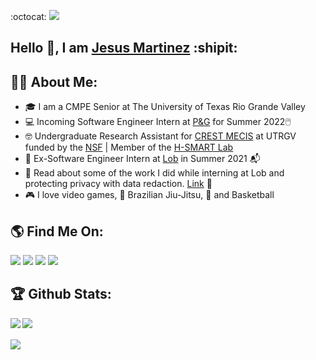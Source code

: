 :octocat:	 ![](https://visitor-badge.laobi.icu/badge?page_id=Martje55555.Martje55555)	

## Hello :wave:, I am [Jesus Martinez](https://martje55555.github.io)  :shipit:

## :technologist:	About Me: 
  * :mortar_board: I am a CMPE Senior at The University of Texas Rio Grande Valley
  * 💻 Incoming Software Engineer Intern at [P&G](https://www.pgcareers.com/internships) for Summer 2022🖱️
  * :nerd_face:	Undergraduate Research Assistant for [CREST MECIS](https://www.utrgv.edu/innovation/news/news-stories/crest/index.htm) at UTRGV funded by the [NSF](https://www.nsf.gov/awardsearch/showAward?AWD_ID=2112650&HistoricalAwards=false) | Member of the [H-SMART Lab](https://fatemehnazari.weebly.com/members.html)
  * :incoming_envelope: Ex-Software Engineer Intern at [Lob](https://lob.com) in Summer 2021 :mailbox_with_mail:
  * 👀 Read about some of the work I did while interning at Lob and protecting privacy with data redaction. [Link](https://www.lob.com/blog/protecting-privacy-with-data-redaction) 📖
  * :video_game: I love video games, :martial_arts_uniform: Brazilian Jiu-Jitsu, :basketball: and Basketball

## :earth_americas: Find Me On:
[![](https://img.shields.io/badge/GitHub-100000?style=for-the-badge&logo=github&logoColor=white)](https://github.com/Martje55555)
[![](https://img.shields.io/badge/LinkedIn-0077B5?style=for-the-badge&logo=linkedin&logoColor=white)](https://www.linkedin.com/in/jesus-e-martinez)
[![](https://img.shields.io/badge/-LeetCode-FFA116?style=for-the-badge&logo=LeetCode&logoColor=black)](https://leetcode.com/Martje55555/)
[![](https://img.shields.io/badge/Codewars-B1361E?style=for-the-badge&logo=Codewars&logoColor=white)](https://www.codewars.com/users/Martje55555)

## :trophy: Github Stats: 
<!--
![GitHub stats](https://readme-stats-cfgj2cxdy.vercel.app/api?username=Martje55555&count_private=true&show_icons=true&theme=tokyonight)
![Top Langs](https://readme-stats-cfgj2cxdy.vercel.app/api/top-langs/?username=Martje55555&hide=php&theme=tokyonight)
-->

<div>
<a href="https://github-readme-stats.vercel.app/api?username=Martje55555&theme=react">
  <img  align="left" src="https://github-readme-stats.vercel.app/api?username=Martje55555&count_private=true&show_icons=true&theme=react" />
</a>
 <a href="https://github-readme-streak-stats.herokuapp.com/?user=Martje55555&&theme=react">
  <img align="left" src="https://github-readme-streak-stats.herokuapp.com/?user=Martje55555&&theme=react" />
</a>
 <br>
 <br>
<a href="https://github-readme-stats.vercel.app/api/top-langs/?username=Martje55555&hide=php&theme=react">
  <img align="center" src="https://github-readme-stats.vercel.app/api/top-langs/?username=Martje55555&hide=php&theme=react" />
</a>
</div>
